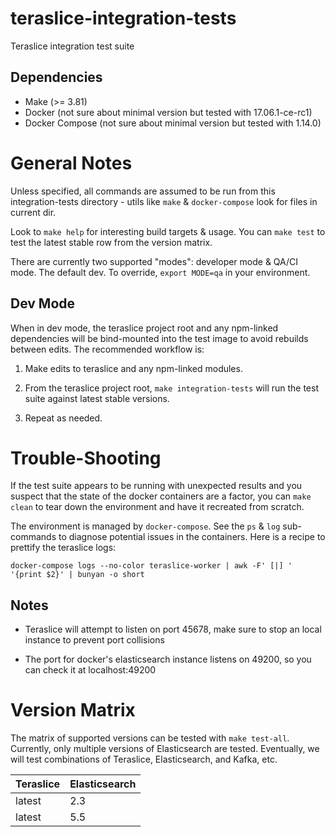 # teraslice-integration-tests

Teraslice integration test suite

## Dependencies

* Make (>= 3.81)
* Docker (not sure about minimal version but tested with 17.06.1-ce-rc1)
* Docker Compose (not sure about minimal version but tested with 1.14.0)

# General Notes

Unless specified, all commands are assumed to be run from this integration-tests
directory - utils like `make` & `docker-compose` look for files in current dir.

Look to `make help` for interesting build targets & usage. You can `make test`
to test the latest stable row from the version matrix.

There are currently two supported "modes": developer mode & QA/CI mode. The
default dev. To override, `export MODE=qa` in your environment.

## Dev Mode

When in dev mode, the teraslice project root and any npm-linked dependencies
will be bind-mounted into the test image to avoid rebuilds between edits. The
recommended workflow is:

1. Make edits to teraslice and any npm-linked modules.

1. From the teraslice project root, `make integration-tests` will run
   the test suite against latest stable versions.

1. Repeat as needed.

# Trouble-Shooting

If the test suite appears to be running with unexpected results and you suspect
that the state of the docker containers are a factor, you can `make clean` to
tear down the environment and have it recreated from scratch.

The environment is managed by `docker-compose`. See the `ps` & `log`
sub-commands to diagnose potential issues in the containers. Here is a recipe to
prettify the teraslice logs:
```
docker-compose logs --no-color teraslice-worker | awk -F' [|] ' '{print $2}' | bunyan -o short
```

## Notes

- Teraslice will attempt to listen on port 45678, make sure to stop an local instance to prevent port collisions

- The port for docker's elasticsearch instance listens on 49200, so you can check it at localhost:49200

# Version Matrix

The matrix of supported versions can be tested with `make test-all`. Currently,
only multiple versions of Elasticsearch are tested. Eventually, we will test
combinations of Teraslice, Elasticsearch, and Kafka, etc.

| Teraslice | Elasticsearch |
| --------- | -----------   |
| latest    | 2.3           |
| latest    | 5.5           |
